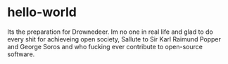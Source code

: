 # hello-world
Its the preparation for Drownedeer.
Im no one in real life and glad to do every shit for achieveing open society, 
Sallute to Sir Karl Raimund Popper and George Soros and who fucking ever contribute to open-source software.
